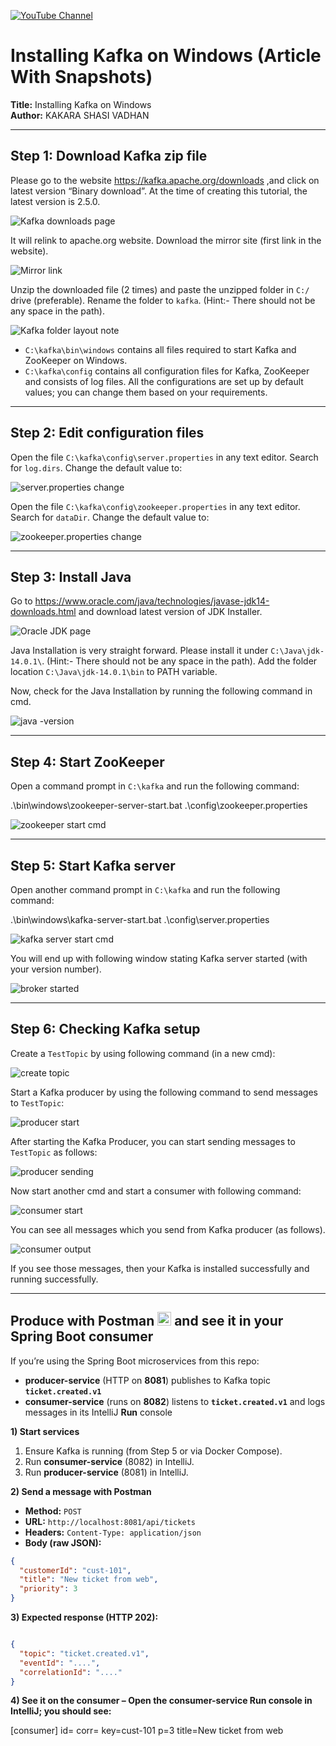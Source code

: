 [![YouTube Channel](https://img.shields.io/badge/YouTube-KSVTech-red?logo=youtube)](https://www.youtube.com/@KsvTech)

# Installing Kafka on Windows (Article With Snapshots)

**Title:** Installing Kafka on Windows  
**Author:** KAKARA SHASI VADHAN

---

## Step 1: Download Kafka zip file
Please go to the website https://kafka.apache.org/downloads ,and click on latest version “Binary download”. At the time of creating this tutorial, the latest version is 2.5.0.

![Kafka downloads page](https://miro.medium.com/v2/resize:fit:487/1*mY7nG1aIRWRr6Gpfx7gEMw.png)

It will relink to apache.org website. Download the mirror site (first link in the website).

![Mirror link](https://miro.medium.com/v2/resize:fit:287/1*LI6wNspoP6m-Q2JFMgVskw.png)

Unzip the downloaded file (2 times) and paste the unzipped folder in `C:/` drive (preferable). Rename the folder to `kafka`. (Hint:- There should not be any space in the path).

![Kafka folder layout note](https://miro.medium.com/v2/resize:fit:482/1*SM1eJIFP6ZnPcXLCHQb35g.png)

- `C:\kafka\bin\windows` contains all files required to start Kafka and ZooKeeper on Windows.  
- `C:\kafka\config` contains all configuration files for Kafka, ZooKeeper and consists of log files. All the configurations are set up by default values; you can change them based on your requirements.

---

## Step 2: Edit configuration files
Open the file `C:\kafka\config\server.properties` in any text editor. Search for `log.dirs`. Change the default value to:

![server.properties change](https://miro.medium.com/v2/resize:fit:700/1*xTKjRz3WLbNTNZd-a3zEHQ.png)

Open the file `C:\kafka\config\zookeeper.properties` in any text editor. Search for `dataDir`. Change the default value to:

![zookeeper.properties change](https://miro.medium.com/v2/resize:fit:700/1*_TekYLX9vTEhl624mcHFpA.png)

---

## Step 3: Install Java
Go to https://www.oracle.com/java/technologies/javase-jdk14-downloads.html and download latest version of JDK Installer.

![Oracle JDK page](https://miro.medium.com/v2/resize:fit:574/1*1J6VREK6tL9i0qY9dkgOkw.png)

Java Installation is very straight forward. Please install it under `C:\Java\jdk-14.0.1\`. (Hint:- There should not be any space in the path). Add the folder location `C:\Java\jdk-14.0.1\bin` to PATH variable.

Now, check for the Java Installation by running the following command in cmd.

![java -version](https://miro.medium.com/v2/resize:fit:544/1*ee8eqY7rnXH0IERZVHKx1Q.png)

---

## Step 4: Start ZooKeeper
Open a command prompt in `C:\kafka` and run the following command:

.\bin\windows\zookeeper-server-start.bat .\config\zookeeper.properties

![zookeeper start cmd](https://miro.medium.com/v2/resize:fit:498/1*NamUTslnU3suk9nmMq--ow.png)

---

## Step 5: Start Kafka server
Open another command prompt in `C:\kafka` and run the following command:

.\bin\windows\kafka-server-start.bat .\config\server.properties

![kafka server start cmd](https://miro.medium.com/v2/resize:fit:458/1*2aE08xqb6-o3v891QlSWQA.png)

You will end up with following window stating Kafka server started (with your version number).

![broker started](https://miro.medium.com/v2/resize:fit:539/1*uu65Oqu-h6hOZpIT1TeZ4g.png)

---

## Step 6: Checking Kafka setup
Create a `TestTopic` by using following command (in a new cmd):

![create topic](https://miro.medium.com/v2/resize:fit:576/1*U4GAwAWoCSoN0KLzgbdW5A.png)

Start a Kafka producer by using the following command to send messages to `TestTopic`:

![producer start](https://miro.medium.com/v2/resize:fit:552/1*pnvP7J1OAOqXI8zod0Txyw.png)

After starting the Kafka Producer, you can start sending messages to `TestTopic` as follows:

![producer sending](https://miro.medium.com/v2/resize:fit:576/1*GDjbjRol8PCBvdnjqxatmw.png)

Now start another cmd and start a consumer with following command:

![consumer start](https://miro.medium.com/v2/resize:fit:576/1*OgXV8I-KjZsNhFFSPZV3RA.png)

You can see all messages which you send from Kafka producer (as follows).

![consumer output](https://miro.medium.com/v2/resize:fit:576/1*jrou8zbhiHy-xU1p1NaPuA.png)

If you see those messages, then your Kafka is installed successfully and running successfully.

---

## Produce with Postman <img src="https://www.vectorlogo.zone/logos/getpostman/getpostman-icon.svg" alt="Postman" width="22" height="22" /> and see it in your Spring Boot consumer

If you’re using the Spring Boot microservices from this repo:

- **producer-service** (HTTP on **8081**) publishes to Kafka topic **`ticket.created.v1`**
- **consumer-service** (runs on **8082**) listens to **`ticket.created.v1`** and logs messages in its IntelliJ **Run** console

**1) Start services**
1. Ensure Kafka is running (from Step 5 or via Docker Compose).
2. Run **consumer-service** (8082) in IntelliJ.
3. Run **producer-service** (8081) in IntelliJ.

**2) Send a message with Postman**
- **Method:** `POST`  
- **URL:** `http://localhost:8081/api/tickets`  
- **Headers:** `Content-Type: application/json`  
- **Body (raw JSON):**
```json
{
  "customerId": "cust-101",
  "title": "New ticket from web",
  "priority": 3
}
```
**3) Expected response (HTTP 202):**

```json

{
  "topic": "ticket.created.v1",
  "eventId": "....",
  "correlationId": "...."
}
```
**4) See it on the consumer – Open the consumer-service Run console in IntelliJ; you should see:**

[consumer] id=<uuid> corr=<id> key=cust-101 p=3 title=New ticket from web

